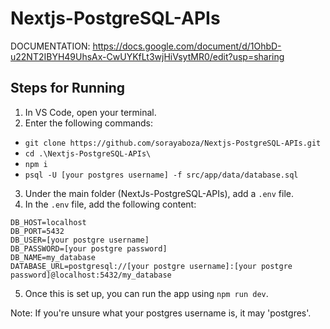 # Nextjs-PostgreSQL-APIs
DOCUMENTATION: https://docs.google.com/document/d/1OhbD-u22NT2IBYH49UhsAx-CwUYKfLt3wjHiVsytMR0/edit?usp=sharing 

## Steps for Running
1. In VS Code, open your terminal.
2. Enter the following commands:
* ```git clone https://github.com/sorayaboza/Nextjs-PostgreSQL-APIs.git```
* ```cd .\Nextjs-PostgreSQL-APIs\```
* ```npm i```
* ```psql -U [your postgres username] -f src/app/data/database.sql```

3. Under the main folder (NextJs-PostgreSQL-APIs), add a ```.env``` file.
4. In the ```.env``` file, add the following content:
```
DB_HOST=localhost
DB_PORT=5432
DB_USER=[your postgre username]
DB_PASSWORD=[your postgre password]
DB_NAME=my_database
DATABASE_URL=postgresql://[your postgre username]:[your postgre password]@localhost:5432/my_database
```

5. Once this is set up, you can run the app using ```npm run dev```.

Note: If you're unsure what your postgres username is, it may 'postgres'.
